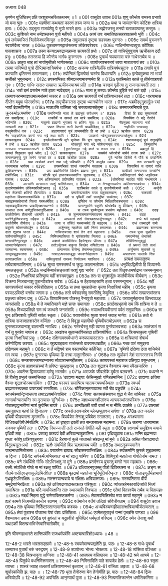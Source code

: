 अध्यायः 048

कृष्णेन युधिष्ठिरम् प्रति परशुरामचरितकथनम् ॥ 1 ॥
001	वासुदेव उवाच 
001a	शृणु कौन्तेय रामस्य प्रभावो यो मया श्रुतः ।
001c	महर्षीणां कथयतां कारणं तस्य जन्म च ॥
002a	यथा च जामदग्न्येन कोटिशः क्षत्रिया हताः ।
002c	उद्भूता राजवंशेषु ये भूयो भारते हताः ॥
003a	जह्नोरजस्तु तनयो बलाकाश्वस्तु तत्सुतः ।
003c	कुशिको नाम धर्मज्ञस्तस्य पुत्रो महीपते ॥
004a	अग्र्यं तपः समातिष्ठत्सहस्राक्षसमो भुवि ।
004c	पुत्रं लभेयमजितं त्रिलोकेश्वरमित्युत ॥
005a	तमुग्रतपसं दृष्ट्वा सहस्राक्षः पुरन्दरः ।
005c	समर्थं पुत्रजनने स्वयमेवैत्य भारत ॥
006a	पुत्रत्वमगमद्राजंस्तस्य लोकेश्वरेश्वरः ।
006c	गाधिर्नामाभवत्पुत्रः कौशिकः पाकशासनः ॥
007a	तस्य कन्याऽभवद्राजन्नाम्ना सत्यवती प्रभो ।
007c	तां गाधिर्भृगुपुत्राय ऋचीकाय ददौ प्रभुः ॥
008a	ततस्तया हि कौन्तेय भार्गवः कुरुनदनः ।
008c	पुत्रार्थं श्रपयामास चरुं गाधेस्तथैव च ॥
009a	आहूय चाह तां भार्यामृचीको भार्गवस्तदा ।
009c	उपयोज्यश्चरुरयं त्वया मात्राऽप्ययं तव ॥
010a	तस्या जनिष्यते पुत्रो दीप्तिमान्क्षत्रियर्षभः ।
010c	अजय्यः क्षत्रियैर्लोके क्षत्रियर्षभसूदनः ॥
011a	तवापि पुत्रं कल्याणि धृतिमन्तं शमात्मकम् ।
011c	तपोन्वितं द्विजश्रेष्ठं चरुरेष विधास्यति ॥
012a	इत्येवमुक्त्वा तां भार्यां सर्चीको भृगुनन्दनः ।
012c	तपस्यभिरतः श्रीमाञ्जगामारण्यमेव हि ॥
013a	एतस्मिन्नेव काले तु तीर्थयात्रापरो नृपः ।
013c	गाधिः सदारः सम्प्राप्त ऋचीकस्याश्रमं प्रति ॥
014a	चरुद्वयं गृहीत्वा तु राजन्सत्यवती तदा ।
014c	भर्त्रा दत्तं प्रसन्नेन मात्रे हृष्टा न्यवेदयत् ॥
015a	माता तु तस्याः कौन्तेय दुहित्रे स्वं चरुं ददौ ।
015c	तस्याश्चरुमथाज्ञातमात्मसंस्थं चकार ह ॥
016a	अथ सत्यवती गर्भं क्षत्रियान्तकरं तदा ।
016c	धारयामास दीप्तेन वपुषा घोरदर्शनम् ॥
017a	तामृचीकस्तदा दृष्ट्वा ध्यानयोगेन भारत ।
017c	अब्रवीद्भृगुशार्दूलः स्वां भार्यां देवरूपिणीम् ॥
018a	मात्राऽसि व्यंसिता भद्रे चरुव्यत्यासहेतुना ।
018c	तस्माज्जनिष्यते पुत्रः क्रूरकर्माऽत्यमर्षणः ।
018e	`जनयिष्यति माता ते ब्रह्मभूतं तपोधनम् ॥'
019a	विश्वं हि ब्रह्म सुमहच्चरौ तव समाहितम् ।
019c	क्षत्रवीर्यं च सकलं तव मात्रे समर्पितम् ॥
020a	विपर्ययेण ते भद्रे नैतदेवं भविष्यति ।
020c	मातुस्ते ब्राह्मणो भूयात्तव च क्षत्रियः सुतः ॥
021a	सैवमुक्ता महाभागा भर्त्रा सत्यवती तदा ।
021c	पपात शिरसा तस्मै वेपन्ती चाब्रवीदिदम् ॥
022a	नार्होऽसि भगवन्नद्य वक्तुमेवंविधं वचः ।
022c	ब्राह्मणापशदं पुत्रं प्राप्स्यसीति हि मां प्रभो ॥
023	ऋचीक उवाच 
023a	नैष सङ्कल्पितः कामो मया भद्रे तथा त्वयि ।
023c	उग्रकर्मा भवेत्पुत्रश्चरुव्यत्यासहेतुना ॥
024	सत्यवत्युवाच 
024a	इच्छँल्लोकानपि मुने सृजेथाः किं पुनः सुतम् ।
024c	शमात्मकमृजुं पुत्रं दातुमर्हसि मे प्रभो ॥
025	ऋचीक उवाच 
025a	नोक्तपूर्वं मया भद्रे स्वैरेष्वप्यनृतं वचः ।
025c	किमुताग्निं समाधाय मन्त्रवच्चरुसाधने ॥
026a	[दृष्टमेतत्पुरा भद्रे ज्ञातं च तपसा मया ।
026c	ब्रह्मभूतं हि सकलं पितुस्तव कुलं भवेत् ॥]
027	सत्यवत्युवाच 
027a	काममेवं भवेत्पौत्रो मामैवं तनयः प्रभो ।
027c	शमात्मकमृजुं पुत्रं लभेयं जपतां वर ॥
028	ऋचीक उवाच 
028a	पुत्रे नास्ति विशेषो मे पौत्रे च वरवर्णिनि ।
028c	यथा त्वयोक्तं वचनं तथा भद्रे भविष्यति ॥
029	वासुदेव उवाच 
029a	ततः सत्यवती पुत्रं जनयामास भार्गवम् ।
029c	तपस्यभिरतं शान्तं जमदग्निं यतव्रतम् ॥
030a	विश्वामित्रं च दायादं गाधिः कुशिकनन्दनः ।
030c	प्राप ब्रह्मर्षिसमितं विश्वेन ब्रह्मणा युतम् ॥
031a	ऋचीको जनयामास जमदग्निं तपोनिधिम् ।
031c	सोऽपि पुत्रं ह्यजनयज्जमदग्निः सुदारुणम् ॥
032a	सर्वविद्यान्तगं श्रेष्ठं धनुर्वेदस्य पारगम् ।
032c	रामं क्षत्रियहन्तारं प्रदीप्तमिव पावकम् ॥
033a	[तोषयित्वा महादेवं पर्वते गन्धमादने ।
033c	अस्त्राणि वरयामास परशुं चातितेजसम् ॥
034a	स तेनाकुण्ठधारेण ज्वलितानलवर्चसा ।
034c	कुठारेणाप्रमेयेण लोकेष्वप्रतिमोऽभवत् ॥]
035a	एतस्मिन्नेव काले तु कृतवीर्यात्मजो बली ।
035c	अर्जुनो नाम तेजस्वी क्षत्रियो हैहयाधिपः ॥
036a	दत्तात्रेयप्रसादेन राजा बाहुसहस्रवान् ।
036c	चक्रवर्ती महातेजा विप्राणामाश्वमेधिके ॥
037a	ददौ स पृथिवीं सर्वां सप्तद्वीपां सपर्वताम् ।
037c	सबाह्वस्त्रबलेनाजौ जित्वा परमधर्मवित् ॥
038a	तृषितेन च कौन्तेय भिक्षितश्चित्रभानुना ।
038c	सहस्रबाहुर्विक्रान्तः प्रादाद्भिक्षामथाग्नये ॥
039a	ग्रामान्पुराणि राष्ट्राणि घोषांश्चैव तु वीर्यवान् ।
039c	जज्वाल तस्य बाणेद्धचित्रभानुर्दिधक्षया ॥
040a	स तस्य पुरुषेन्द्रस्य प्रभावेण महौजसः ।
040c	ददाह कार्तवीर्यस्य शैलानपि धरामपि ॥
041a	स शून्यमाश्रमारण्यमापवस्य महात्मनः ।
041c	ददाह पवनेनेद्धश्चित्रभानुः सहैहयः ॥
042a	आपवस्तं ततो रोषाच्छशापार्जुनमच्युत ।
042c	दग्धे श्रमे महाबाहो कार्तवीर्येण वीर्यवान् ॥
043a	त्वया न वर्जितं यस्मान्ममेदं हि महद्वनम् ।
043c	दग्धं तस्माद्रणे रामो बाहूंस्ते च्छेत्स्यतेऽर्जुन ॥
044a	अर्जुनस्तु महातेजा बली नित्यं शमात्मकः ।
044c	ब्रह्मण्यश्च शरण्यश्च दाता शूरश्च भारत ।
044e	नाचिन्तयत्तदा शापं तेन दत्तं महात्मना ॥
045a	तस्य पुत्राः सुबलिनः शापेनासन्पितुर्वधे ।
045c	निमित्तमवलिप्ता वै नृशंसाश्चैव नित्यदा ॥
046a	जमदग्नेस्तु धेन्वास्ते वत्समानिन्युरच्युत ।
046c	अज्ञातं कार्तवीर्यस्य हैहयेन्द्रस्य धीमतः ॥
047a	तन्निमित्तमभूद्युद्धं जामदग्नेर्महात्मनः ।
047c	ततोऽर्जुनस्य बाहून्स चिच्छेद रुषितोऽनघ ॥
048a	तं भ्रमन्तं ततो वत्सं जामदग्न्यः स्वमाश्रमम् ।
048c	प्रत्यानयत राजेन्द्र तेषामन्तःपुरात्प्रभुः ॥
049a	अर्जुनस्य सुतास्ते तु सम्भूयाबुद्धयस्तदा ।
049c	गत्वाऽऽश्रममसम्बुद्धा जमदग्नेर्महात्मनः ।
049e	अपातयन्त भल्लाग्रैः शिरः कायान्नराधिप ॥
050a	समित्कुशार्थं रामस्य निर्यातस्य यशस्विनः ।
050c	`प्रत्यक्षं राममातुश्च तथैवाश्रमवासिनाम् ॥
051a	श्रुत्वा रामस्तमर्थं च क्रुद्धः कालानलोपमः ।
051c	धनुर्वेदेऽद्वितीयो हि दिव्यास्त्रैः समलङ्कृतः ॥
052a	चन्द्रबिम्बार्धसङ्काशं परशुं गृह्य भार्गवः ।'
052c	ततः पितृवधामर्षाद्रामः परममन्युमान् ।
052e	निःक्षत्रियां प्रतिश्रुत्य महीं शस्त्रमगृह्णत ॥
053a	ततः स भृगुशार्दूलः कार्तवीर्यस्य वीर्यवान् ।
053c	विक्रम्य निजघानाशु पुत्रान्पौत्रांश्च सर्वशः ॥
054a	स हैहयसहस्राणि हत्वा परममन्युमान् ।
054c	महीं सागरपर्यन्तां चकार रुधिरोक्षिताम् ॥
055a	स तथा सुमहातेजाः कृत्वा निःक्षत्रियां महीम् ।
055c	कृपया परयाऽऽविष्टो वनमेव जगाम ह ॥
056a	ततो वर्षसहस्रेषु समतीतेषु केषुचित् ।
056c	कोपं सम्प्राप्तवांस्तत्र प्रकृत्या कोपनः प्रभुः ॥
057a	विश्वामित्रस्य पौत्रस्तु रैभ्यपुत्रो महातपाः ।
057c	परावसुर्महाराज क्षिप्त्वाऽऽह जनसंसदि ॥
058a	ये ते ययातिपतने यज्ञे सन्तः समागताः ।
058c	प्रतर्दनप्रभृतयो राम किं क्षत्रिया न ते ॥
059a	मिथ्याप्रतिज्ञो राम त्वं कत्थसे जनसंसदि ।
059c	भयात्क्षत्रियवीराणां पर्वतं समुपाश्रितः ॥
060a	सा पुनः क्षत्रियशतैः पृथिवी सर्वतः स्तृता ।
060c	परावसोर्वचः श्रुत्वा शस्त्रं जग्राह भार्गवः ॥
061a	ततो ये क्षत्रिया राजञ्शतशस्तेन वर्जिताः ।
061c	ते विवृद्धा महावीर्याः पृथिवीपतयोऽभवन् ॥
062a	स पुनस्ताञ्जघानाशु बालानपि नराधिप ।
062c	गर्भस्थैस्तु मही व्याप्ता पुनरेवाभवत्तदा ॥
063a	जातंजातं स गर्भं तु पुनरेव जघान ह ।
063c	अरक्षंश्च सुतान्कांश्चित्तदा क्षत्रिययोषितः ॥
064a	त्रिःसप्तकृत्वः पृथिवीं कृत्वा निःक्षत्रियां प्रभुः ।
064c	दक्षिणामश्वमेधान्ते कश्यपायाददत्ततः ॥
065a	स क्षत्रियाणां शेषार्थं करेणोद्दिश्य कश्यपः ।
065c	स्रुक्प्रग्रहवता राजंस्ततो वाक्यमथाब्रवीत् ॥
066a	गच्छ पारं समुद्रस्य दक्षिणस्य महामुने ।
066c	न ते मद्विषये राम वस्तव्यमिह कर्हिचित् ॥
067a	`पृथिवी दक्षिणा दत्ता वाजिमेधे मम त्वया ।
067c	पुनरस्याः पृथिव्या हि दत्त्वा दातुमनीश्वरः ॥'
068a	ततः शूर्पाकरं देशं सागरस्तस्य निर्ममे ।
068c	सन्त्रासाज्जामदग्न्यस्य सोऽपरान्तमहीतलम् ॥
069a	कश्यपस्तां महाराज प्रतिगृह्य वसुन्धराम् ।
069c	कृत्वा ब्राह्मणसंस्थां वै प्रविष्टः सुमहद्वनम् ॥
070a	ततः शूद्राश्च वैश्याश्च यथा स्वैरप्रचारिणः ।
070c	अवर्तन्त द्विजाग्र्याणां दारेषु भरतर्षभ ॥
071a	अराजके जीवलोके दुर्बला बलवत्तरैः ।
071c	वध्यन्ते न हि वित्तेषु प्रभुत्वं कस्यचित्तदा ॥
072a	'ब्राह्मणा मद्यपाः केचिन्मूर्खाः पण्डितमानिनः |
072c	ब्राह्मणाः क्षत्रिया वैश्याः शृद्राश्चोत्पथगामिनः ।
072e	परस्परं समाश्रित्य घातयन्त्यपथस्थिताः ॥
073a	स्वधर्मं ब्राह्मणास्त्यक्त्वा पाषण्डत्वं समाश्रिताः ।
073c	चौरिकानृतमायाश्च सर्वे चैव प्रकुर्वते ॥
074a	स्वधर्मस्थान्द्विजान्हत्वा तथाऽऽश्रमनिवासिनः ।
074c	वैश्याः सत्पथसंस्थाश्च शूद्रा ये चैव धार्मिकाः ॥
075a	तान्सर्वान्घातयन्ति स्म दुराचाराः सुनिर्भयाः ।
075c	यज्ञाध्ययनशीलांश्च आश्रमस्थांस्तपस्विनः ॥
076a	गोबालवृद्धनारीणां नाशं कुर्वन्ति चापरे ।
076c	आन्वीक्षकी त्रयी वार्ता न च नीतिः प्रवर्तते ॥
077a	व्रात्यतां समनुप्राप्ता बहवो हि द्विजातयः ।
077c	अधरोत्तरापचारेण म्लेच्छभूताश्च सर्वशः ॥'
078a	ततः कालेन पृथिवी पीड्यमाना दुरात्मभिः ।
078c	विपर्ययेण तेनाशु प्रविवेश रसातलम् ।
078a	अरक्ष्यमाणा विधिवत्क्षत्रियैर्धर्मरक्षिभिः ॥
079c	तां दृष्ट्वा द्रवतीं तत्र सन्त्रासात्स महामनाः ।
079a	ऊरुणा धारयामास कश्यपः पृथिवीं ततः ।
079e	निमज्जन्तीं ततो राजंस्तेनोर्वीति मही स्मृता ॥
080a	रक्षणार्थं समुद्दिश्य ययाचे पृथिवी तदा ।
080c	प्रसाद्य कश्यपं देवी क्षत्रियान्बाहुशालिनः ॥
081	पृथिव्युवाच 
081a	सन्ति ब्रह्मन्मया गुप्ताः स्त्रीषु क्षत्रियपुङ्गवाः ।
081c	हैहयानां कुले जातास्ते संरक्षन्तु मां मुने ॥
082a	अस्ति पौरवदायादो विदूरथसुतः प्रभो ।
082c	ऋक्षैः संवर्धितो विप्र ऋक्षवत्यथ पर्वते ॥
083a	तथाऽनुकम्पमानेन यज्वनाथामितौजसा ।
083c	पराशरेण दायादः सौदासस्याभिरक्षितः ॥
084a	सर्वकर्माणि कुरुते शूद्रवत्तस्य स द्विजः ।
084c	सर्वकर्मेत्यभिख्यातः स मां रक्षतु पार्थिवः ॥
085a	शिबिपुत्रो महातेजा गोपतिर्नाम नामतः ।
085c	वने संवर्धितो गोभिः सोऽभिरक्षतु मां मुने ॥
086a	प्रतर्दनस्य पुत्रस्तु वत्सो नाम महाबलः ।
086c	वत्सैः संवर्धितो गोष्ठे स मां रक्षतु पार्थिवः ॥
087a	दधिवाहनपुत्रस्तु पौत्रो दिविरथस्य च ।
087c	अङ्गः स गौतमेनासीद्गङ्गाकूलेऽभिरक्षितः ॥
088a	बृहद्रथो महातेजा भूरिभूतिपरिष्कृतः ।
088c	गोलाङ्गूलैर्महाभागो गृध्रकूटेऽभिरक्षितः ॥
089a	मरुत्तस्यान्ववाये च रक्षिताः क्षत्रियात्मजाः ।
089c	मरुत्पतिसमा वीर्ये समुद्रेणाभिरक्षिताः ॥
090a	एते क्षत्रियदायादास्तत्रतत्र परिश्रुताः ।
090c	व्योकारहेमकारादिजातिं नित्यं समाश्रिताः ॥
091a	यदि मामभिरक्षन्ति ततः स्थास्यामि निश्चला ।
091c	एतेषां पितरश्चैव तथैव च पितामहाः ॥
092a	मदर्थं निहता युद्धे रामेणाक्लिष्टकर्मणा ।
092c	तेषामपचितिश्चैव मया कार्या महामुने ॥
093a	न ह्यहं कामये नित्यमतिक्रान्तेन रक्षणम् ।
093c	वर्तमानेन वर्तेयं तत्क्षिप्रं संविधीयताम् ॥
094	वासुदेव उवाच 
094a	ततः पृथिव्या निर्दिष्टांस्तान्समानीय कश्यपः ।
094c	अभ्यषिञ्चन्महीपालान्क्षत्रियान्वीर्यसम्मतान् ॥
095a	तेषां पुत्राश्च पौत्राश्च येषां वंशाः प्रतिष्ठिताः ।
095c	एवमेतत्पुरावृत्तं यन्मां पृच्छसि पाण्डव ॥
096	वैशम्पायन उवाच 
096a	एवं ब्रुवंस्तं च यदुप्रवीरो युधिष्ठिरं धर्मभृतां वरिष्ठम् ।
096c	रथेन तेनाशु ययौ यथाऽर्को विशन्प्रभाभिर्भगवांस्त्रिलोकीम् ॥ 

इति श्रीमन्महाभारते शान्तिपर्वणि राजधर्मपर्वणि अष्टचत्वारिंशोऽध्यायः ॥ 48 ॥

12-48-2 भारते भारतसङ्ग्रामे ॥ 12-48-5 स्वयमेवान्वपद्यतेति झ. पाठः ॥ 12-48-8 गाधेः पुत्रार्थं तस्याश्च पुत्रार्थं चरुं चरुद्वयम् ॥ 12-48-9 उपयोज्यः भोज्यः भोक्तव्यः ॥ 12-48-18 व्यंसिता वञ्चिता ॥ 12-48-38 चित्रभानुना अग्निना ॥ 12-48-41 आपवस्य वसिष्ठस्य ॥ 12-48-42 श्रमे आश्रमे ॥ 12-48-45 पितुर्वधे वधनिमित्तमासन् ॥ 12-48-46 निमित्तादिति पाठे शापादेव हेतोः ॥ 12-48-60 स्तृता व्याप्ता । शास्त्रं जग्राह तत्कार्यं क्षत्रियाणामन्तं कृतवान् ॥ 12-48-61 वर्जिताः अहृताः ॥ 12-48-68 शूर्पारकमिति झ. पाठः ॥ । 12-48-79 धृता तेनोरुणा येन तेनोर्वीति झ. पाठः ॥ 12-48-84 द्विजः क्षत्रियोऽपि ॥ 12-48-92 अपचितिः आनृण्यार्थं पूजा ॥ 12-48-93 नित्यमतिक्रान्तेन धर्मातिक्रमिणा ॥
